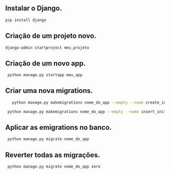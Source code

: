 ## Instalar o Django.

```bash
pip install django
```

## Criação de um projeto novo.

```bash
django-admin startproject meu_projeto
```

## Criação de um novo app.

```bash
 python manage.py startapp meu_app
```

## Criar uma nova migrations.

```bash
   python manage.py makemigrations nome_do_app --empty --name create_initial_nome_da_tabela
```

```bash
 python manage.py makemigrations nome_do_app --empty --name insert_initial_nome_da_tabela
```

## Aplicar as emigrations no banco.

```bash
 python manage.py migrate nome_do_app
```

## Reverter todas as migrações.

```bash
 python manage.py migrate nome_do_app zero
```